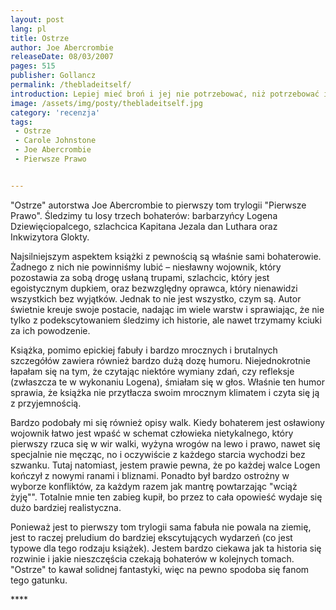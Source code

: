 ```yaml
---
layout: post
lang: pl
title: Ostrze
author: Joe Abercrombie
releaseDate: 08/03/2007
pages: 515
publisher: Gollancz
permalink: /thebladeitself/
introduction: Lepiej mieć broń i jej nie potrzebować, niż potrzebować i nie mieć.
image: /assets/img/posty/thebladeitself.jpg
category: 'recenzja'
tags:
 - Ostrze
 - Carole Johnstone
 - Joe Abercrombie
 - Pierwsze Prawo


---
```

  "Ostrze" autorstwa Joe Abercrombie to pierwszy tom trylogii "Pierwsze Prawo". Śledzimy tu losy trzech bohaterów: barbarzyńcy Logena Dziewięciopalcego, szlachcica Kapitana Jezala dan Luthara oraz Inkwizytora Glokty.

  Najsilniejszym aspektem książki z pewnością są właśnie sami bohaterowie. Żadnego z nich nie powinniśmy lubić – niesławny wojownik, który pozostawia za sobą drogę usłaną trupami, szlachcic, który jest egoistycznym dupkiem, oraz bezwzględny oprawca, który nienawidzi wszystkich bez wyjątków. Jednak to nie jest wszystko, czym są. Autor świetnie kreuje swoje postacie, nadając im wiele warstw i sprawiając, że nie tylko z podekscytowaniem śledzimy ich historie, ale nawet trzymamy kciuki za ich powodzenie.

  Książka, pomimo epickiej fabuły i bardzo mrocznych i brutalnych szczegółów zawiera również bardzo dużą dozę humoru. Niejednokrotnie łapałam się na tym, że czytając niektóre wymiany zdań, czy refleksje (zwłaszcza te w wykonaniu Logena), śmiałam się w głos. Właśnie ten humor sprawia, że książka nie przytłacza swoim mrocznym klimatem i czyta się ją z przyjemnością.

  Bardzo podobały mi się również opisy walk. Kiedy bohaterem jest osławiony wojownik łatwo jest wpaść w schemat człowieka nietykalnego, który pierwszy rzuca się w wir walki, wyżyna wrogów na lewo i prawo, nawet się specjalnie nie męcząc, no i oczywiście z każdego starcia wychodzi bez szwanku. Tutaj natomiast, jestem prawie pewna, że po każdej walce Logen kończył z nowymi ranami i bliznami. Ponadto był bardzo ostrożny w wyborze konfliktów, za każdym razem jak mantrę powtarzając "wciąż żyję"". Totalnie mnie ten zabieg kupił, bo przez to cała opowieść wydaje się dużo bardziej realistyczna.

  Ponieważ jest to pierwszy tom trylogii sama fabuła nie powala na ziemię, jest to raczej preludium do bardziej ekscytujących wydarzeń (co jest typowe dla tego rodzaju książek). Jestem bardzo ciekawa jak ta historia się rozwinie i jakie nieszczęścia czekają bohaterów w kolejnych tomach. "Ostrze" to kawał solidnej fantastyki, więc na pewno spodoba się fanom tego gatunku.

  \*\*\*\*
